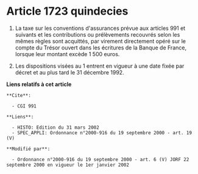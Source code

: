 # Article 1723 quindecies

1. La taxe sur les conventions d'assurances prévue aux articles 991 et suivants et les contributions ou prélèvements
recouvrés selon les mêmes règles sont acquittés, par virement directement opéré sur le compte du Trésor ouvert dans les
écritures de la Banque de France, lorsque leur montant excède 1 500 euros.

2. Les dispositions visées au 1 entrent en vigueur à une date fixée par décret et au plus tard le 31 décembre 1992.

**Liens relatifs à cet article**

	**Cite**:

	  - CGI 991

	**Liens**:

	  - HISTO: Edition du 31 mars 2002
	  - SPEC_APPLI: Ordonnance n°2000-916 du 19 septembre 2000 - art. 19 (V)

	**Modifié par**:

	  - Ordonnance n°2000-916 du 19 septembre 2000 - art. 6 (V) JORF 22 septembre 2000 en vigueur le 1er janvier 2002
